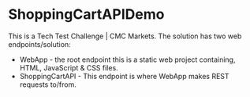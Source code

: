 # ShoppingCartAPIDemo
This is a Tech Test Challenge | CMC Markets. The solution has two web endpoints/solution:
* WebApp - the root endpoint this is a static web project containing, HTML, JavaScript & CSS files.
* ShoppingCartAPI - This endpoint is where WebApp makes REST requests to/from.
